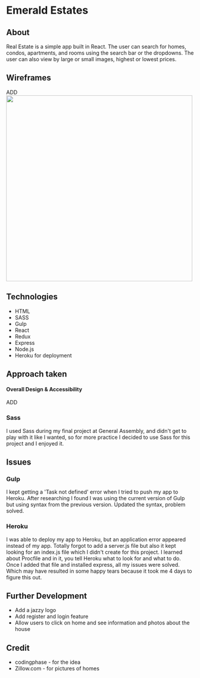
# Emerald Estates
<!-- <p align= "center">Designed and built by Shanaun Clayton. Art work by Sophia Clayton & Marshonna Carter</p>
<p align="center"> Live link: https://teamsophia.herokuapp.com/</p> -->

## About
<p>
Real Estate is a simple app built in React. The user can search for homes, condos, apartments, and rooms using the search bar or the dropdowns. The user can also view by large or small images, highest or lowest prices.</p>

## Wireframes
ADD
<img src="" width="500" align="center"/>


## Technologies
- HTML
- SASS
- Gulp
- React
- Redux
- Express
- Node.js
- Heroku for deployment

## Approach taken

#### Overall Design & Accessibility

<p>
ADD
</p>

### Sass
<p>
I used Sass during my final project at General Assembly, and didn't get to play with it like I wanted, so for more practice I decided to use Sass for this project and I enjoyed it.
</p>

## Issues

### Gulp
<p>
I kept getting a 'Task not defined' error when I tried to push my app to Heroku. After researching I found I was using the current version of Gulp but using syntax from the previous version. Updated the syntax, problem solved.
</p>

### Heroku

<p>
I was able to deploy my app to Heroku, but an application error appeared instead of my app. Totally forgot to add a server.js file but also it kept looking for an index.js file which I didn't create for this project. I learned about Procfile and in it, you tell Heroku what to look for and what to do. Once I added that file and installed express, all my issues were solved. Which may have resulted in some happy tears because it took me 4 days to figure this out.
</p>


## Further Development

- Add a jazzy logo
- Add register and login feature
- Allow users to click on home and see information and photos about the house


## Credit
- codingphase - for the idea
- Zillow.com - for pictures of homes
